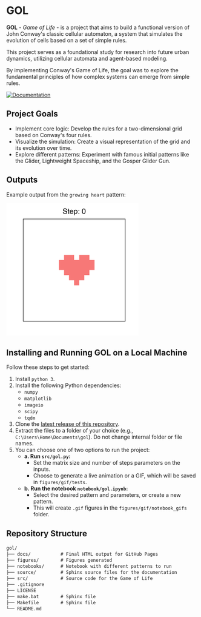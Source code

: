 # GOL
**GOL** - _Game of Life_ - is a project that aims to build a functional version of John Conway's classic cellular automaton, a system that simulates the evolution of cells based on a set of simple rules.

This project serves as a foundational study for research into future urban dynamics, utilizing cellular automata and agent-based modeling.

By implementing Conway's Game of Life, the goal was to explore the fundamental principles of how complex systems can emerge from simple rules.

[![Documentation](https://img.shields.io/badge/docs-read%20the%20documentation-brightgreen)](https://carolinafaccin.github.io/gol/)

## Project Goals
- Implement core logic: Develop the rules for a two-dimensional grid based on Conway's four rules.
- Visualize the simulation: Create a visual representation of the grid and its evolution over time.
- Explore different patterns: Experiment with famous initial patterns like the Glider, Lightweight Spaceship, and the Gosper Glider Gun.

## Outputs

Example output from the `growing heart` pattern:

<img src="https://raw.githubusercontent.com/carolinafaccin/gol/main/figures/gif/growingheart_intro1.gif?raw=true" alt="Animated GIF of a growing heart pattern" width="350">

## Installing and Running GOL on a Local Machine

Follow these steps to get started:

1) Install `python 3`.
2) Install the following Python dependencies:
   * `numpy`
   * `matplotlib`
   * `imageio`
   * `scipy`
   * `tqdm`
3) Clone the [latest release of this repository](https://github.com/carolinafaccin/gol.git).
4) Extract the files to a folder of your choice (e.g., `C:\Users\Home\Documents\gol`). Do not change internal folder or file names.
5) You can choose one of two options to run the project:
   * **a. Run `src/gol.py`:**
     * Set the matrix size and number of steps parameters on the inputs.
     * Choose to generate a live animation or a GIF, which will be saved in `figures/gif/tests`.
   * **b. Run the notebook `notebook/gol.ipynb`:**
     * Select the desired pattern and parameters, or create a new pattern.
     * This will create `.gif` figures in the `figures/gif/notebook_gifs` folder.

## Repository Structure
```
gol/
├── docs/           # Final HTML output for GitHub Pages
├── figures/        # Figures generated
├── notebooks/      # Notebook with different patterns to run
├── source/         # Sphinx source files for the documentation
├── src/            # Source code for the Game of Life
├── .gitignore
├── LICENSE
├── make.bat        # Sphinx file
├── Makefile        # Sphinx file
└── README.md
```

